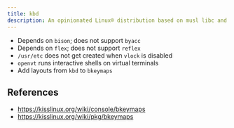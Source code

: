 ```yaml
---
title: kbd
description: An opinionated Linux® distribution based on musl libc and toybox
---
```


- Depends on `bison`; does not support `byacc`
- Depends on `flex`; does not support `reflex`
- `/usr/etc` does not get created when `vlock` is disabled
- `openvt` runs interactive shells on virtual terminals
- Add layouts from `kbd` to `bkeymaps`

## References
- https://kisslinux.org/wiki/console/bkeymaps
- https://kisslinux.org/wiki/pkg/bkeymaps
